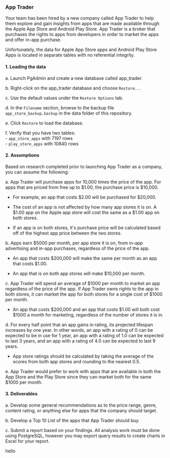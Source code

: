 ### App Trader

Your team has been hired by a new company called App Trader to help them explore and gain insights from apps that are made available through the Apple App Store and Android Play Store. App Trader is a broker that purchases the rights to apps from developers in order to market the apps and offer in-app purchase. 

Unfortunately, the data for Apple App Store apps and Android Play Store Apps is located in separate tables with no referential integrity.

#### 1. Loading the data
a. Launch PgAdmin and create a new database called app_trader.  

b. Right-click on the app_trader database and choose `Restore...`  

c. Use the default values under the `Restore Options` tab. 

d. In the `Filename` section, browse to the backup file `app_store_backup.backup` in the data folder of this repository.  

e. Click `Restore` to load the database.  

f. Verify that you have two tables:  
    - `app_store_apps` with 7197 rows  
    - `play_store_apps` with 10840 rows

#### 2. Assumptions

Based on research completed prior to launching App Trader as a company, you can assume the following:

a. App Trader will purchase apps for 10,000 times the price of the app. For apps that are priced from free up to $1.00, the purchase price is $10,000.
    
- For example, an app that costs $2.00 will be purchased for $20,000.
    
- The cost of an app is not affected by how many app stores it is on. A $1.00 app on the Apple app store will cost the same as a $1.00 app on both stores. 
    
- If an app is on both stores, it's purchase price will be calculated based off of the highest app price between the two stores. 

b. Apps earn $5000 per month, per app store it is on, from in-app advertising and in-app purchases, regardless of the price of the app.
    
- An app that costs $200,000 will make the same per month as an app that costs $1.00. 

- An app that is on both app stores will make $10,000 per month. 

c. App Trader will spend an average of $1000 per month to market an app regardless of the price of the app. If App Trader owns rights to the app in both stores, it can market the app for both stores for a single cost of $1000 per month.
    
- An app that costs $200,000 and an app that costs $1.00 will both cost $1000 a month for marketing, regardless of the number of stores it is in.

d. For every half point that an app gains in rating, its projected lifespan increases by one year. In other words, an app with a rating of 0 can be expected to be in use for 1 year, an app with a rating of 1.0 can be expected to last 3 years, and an app with a rating of 4.0 can be expected to last 9 years.
    
- App store ratings should be calculated by taking the average of the scores from both app stores and rounding to the nearest 0.5.

e. App Trader would prefer to work with apps that are available in both the App Store and the Play Store since they can market both for the same $1000 per month.


#### 3. Deliverables

a. Develop some general recommendations as to the price range, genre, content rating, or anything else for apps that the company should target.

b. Develop a Top 10 List of the apps that App Trader should buy.

c. Submit a report based on your findings. All analysis work must be done using PostgreSQL, however you may export query results to create charts in Excel for your report. 


hello